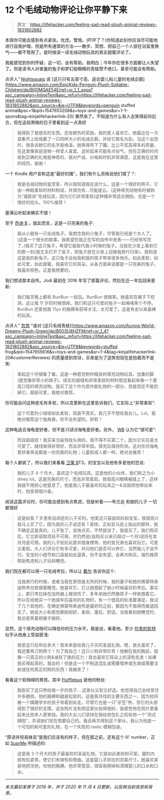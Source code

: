 # 12 个毛绒动物评论让你平静下来

> 原文：<https://lifehacker.com/feeling-sad-read-plush-animal-reviews-1831802882>

本周你可能会感到有点紧张。忧虑。警惕。(吓坏了？)你知道此刻你应该尽可能地进行自我护理，但是所有通常的方法——散步、冥想、把自己一个人锁在浴室里换气——都不管用了。是时候读一读毛绒动物玩具的真实甜蜜评论了。

我能感觉到你的怀疑，这一切，会有帮助。我明白；今年你在很多方面都让人失望了。但是读书人对害羞的兔子和梦幻般眼睛的青蛙赞不绝口。甚至可能会有帮助。

点评人“ [Nightsquats](https://www.amazon.com/gp/customer-reviews/REED8QUHGH3JU/ref=cm_cr_dp_d_rvw_ttl?ASIN=B00MQAE54E&asc_campaign=InlineText&asc_refurl=https://lifehacker.com/feeling-sad-read-plush-animal-reviews-1831802882&asc_source=&ie=UTF8&tag=kinjalifehackerlink-20) 说 [这只只有五英寸高、适合婴儿和儿童的毛绒企鹅](https://www.amazon.com/EpicKids-Penguin-Plush-Suitable-Children/dp/B00MQAE54E/ref=sr_1_1_sspa?asc_campaign=InlineText&asc_refurl=https://lifehacker.com/feeling-sad-read-plush-animal-reviews-1831802882&asc_source=&ie=UTF8&keywords=penguin stuffed animal&psc=1&qid=1547653208&s=toys-and-games&sr=1-1-spons&tag=kinjalifehackerlink-20) 果然来了。不知道为什么有人会笑得前仰后合，但在这段黑暗的日子里看到这一点真好

> 我得到了我想买的东西，还有额外的奖励，我的爱人喜欢它。她最近在一次县集市上给我赢了一只同样大小的毛绒企鹅，并给它取名为彭。当这个出现时，我告诉她它的名字是格温，她笑得弯下了腰。比公平奖高得多的质量，在这里像家庭宠物一样受人喜爱。这听起来可能有点俗气，但在正确的时间收到正确的礼物是神奇的，我对产品、价格和时机非常满意，这是我在这里的经历。谢谢！

一个 Kindle 用户宣称这是“最好的猪”，我们有什么资格说他们错了？:

> 我是毛绒动物的鉴赏家，所以我知道我在说什么，这是一个很好的例子。它由一种超柔软的材料制成，并填充有...可能是云。(这种填充动物有时被称为“凝胶状”毛绒玩具，因为它们非常柔软)这种猪非常适合拥抱，也是一个很好的枕头。100%推荐！

塞满云听起来确实不错！

至于 [乔迪 B](https://www.amazon.com/gp/customer-reviews/R267QFSBE4UAMB/ref=cm_cr_dp_d_rvw_ttl?ASIN=B00163U4LK&asc_campaign=InlineText&asc_refurl=https://lifehacker.com/feeling-sad-read-plush-animal-reviews-1831802882&asc_source=&ie=UTF8&tag=kinjalifehackerlink-20) 。就此而言，这是一只完美的兔子:

> 我从小就有一只毛绒兔子。我想念我的小兔子，尽管我已经是个大人了。(这是一个很长的故事，我希望在我正在写的自传中发表——已经快写完了。)我买了这只兔子，希望它能取代我小时候的兔子。当我在沙发上看到它的那一刻(我丈夫打开了盒子，把兔子放在沙发上迎接我旅行归来)，我知道这是我的新兔子。这只兔子会给我和我的孩子带来很多快乐。如此柔软，如此可爱，如此甜蜜，我喜欢它的耳朵。从各方面来说都是一只完美的兔子。我喜欢棕色。正是我想要的。

我们想读那本自传。Jodi 最初在 2016 年写了那篇评论，然后在近一年后回来更新:

> 我们每天晚上都和 BunBun 一起玩。BunBun 很搞笑。她喜欢在被子下挖洞，这让我 11 岁的时候很痒。我们和这只可爱的兔子一起咯咯笑个不停。BunBun 还爱拍我 11yo 的胳膊来获得关注，太可爱了。这是有史以来最棒的玩具。

点评人" [忽悠](https://www.amazon.com/gp/customer-reviews/R1UJD15KFHJ1NN/ref=cm_cr_dp_d_rvw_ttl?ASIN=B003U8HZFM&asc_campaign=InlineText&asc_refurl=https://lifehacker.com/feeling-sad-read-plush-animal-reviews-1831802882&asc_source=&ie=UTF8&tag=kinjalifehackerlink-20) "谁对 [这只毛绒青蛙](https://www.amazon.com/Aurora-World-Dreamy-Plush-Green/dp/B003U8HZFM/ref=sr_1_4?asc_campaign=InlineText&asc_refurl=https://lifehacker.com/feeling-sad-read-plush-animal-reviews-1831802882&asc_source=&ie=UTF8&keywords=stuffed frog&qid=1547655616&s=toys-and-games&sr=1-4&tag=kinjalifehackerlink-20#customerReviews) 的质量感到惊讶，买来是为了逗笑但现在是抱着而不是笑:

> 拿起这个仔细看了看。这是一种感觉制作精良的填充动物玩具。加重的脚(感觉像非常小的珠子)、结实的接缝和非常柔软的材料使这看起来像一个更高口径的填充动物。我买了这个作为恶作剧礼物的一部分，但是现在不能扔掉它。超级可爱，我绝对推荐。

你可能会问这种皮毛有多软，所以克里斯在这里告诉我们，它实际上“非常柔软”:

> 这个可爱的小绒球如此柔软，简直不真实。我几乎不想给我女儿。Lol。我绝对推荐这个独角兽。你不会失望的。好软！

这种龟适合海龟爱好者，但不是*只适合*海龟爱好者。另外， [WB](https://www.amazon.com/gp/customer-reviews/RY9VBDX0J3YQ3/ref=cm_cr_getr_d_rvw_ttl?ASIN=B01J7YEY38&asc_campaign=InlineText&asc_refurl=https://lifehacker.com/feeling-sad-read-plush-animal-reviews-1831802882&asc_source=&ie=UTF8&tag=kinjalifehackerlink-20) 认为它“很可爱”:

> 而且超级软！我买来当装饰枕头用的。我不得不买第二个，因为它实在是太可爱了。缝线做得非常好，而且非常牢固，填充后保持形状。这对任何海龟爱好者来说都是一份完美的礼物；儿童和成人都一样。绝对会推荐！

每个人都疯了，所以我们来看看 [卫莱 B](https://www.amazon.com/gp/customer-reviews/RFKJNYED5RQ65/ref=cm_cr_getr_d_rvw_ttl?ASIN=B07N369ZCR&asc_campaign=InlineText&asc_refurl=https://lifehacker.com/feeling-sad-read-plush-animal-reviews-1831802882&asc_source=&ie=UTF8&tag=kinjalifehackerlink-20)T3。的宝宝以及他有多爱他的恐龙:

> 我的儿子 4 个月大，喜欢这个毛绒玩具。这是他的小伙伴，我们称之为小 diney lol。这是完美的尺寸，而且非常柔软。我很高兴眼睛被缝上了，这样我就不用担心他窒息了。他是我儿子最喜欢的玩具之一&当我把他带出来时，他变得很兴奋。

阅读这篇评论时，你可能会感到有点焦虑，但是听着——布兰达 和她的儿子
一切都很好

> 这是给我 7 岁患有自闭症的儿子买的。他爱这只袋鼠妈妈和宝宝。我很高兴我马上买了它，因为我的儿子说还有 1 英镑，正如亚马逊上指出的那样，我不确定这是真的。儿子急了，说快点买，不然就没了，我就买了。我们购买后，它立即读取项目不可用，并仍然说(自购买以来已超过一个月)说将在本月月底可用。我的儿子到处玩耍并随身携带。他的堂兄弟也喜欢玩它。可爱又柔软。大人们评论它有多可爱，并问他们是否可以养它，当然我儿子说不行。宝宝的小细节和口袋是如此逼真，你不会失望。会再次购买。强烈推荐帮助焦虑和儿子玩和睡觉。

我们现在都可以用一只毛绒考拉，所以让 [戴尔](https://www.amazon.com/gp/customer-reviews/R1GXB95T7E0TLC/ref=cm_cr_dp_d_rvw_ttl?ASIN=B07JR39NM9&asc_campaign=InlineText&asc_refurl=https://lifehacker.com/feeling-sad-read-plush-animal-reviews-1831802882&asc_source=&ie=UTF8&tag=kinjalifehackerlink-20) 告诉你这个:

> 当我旅行的时候，或者当我在家但是太热的时候，我的妻子和她的佛蒙特泰迪熊考拉依偎着睡觉。她喜欢它，它让她想起了她小时候喜欢的考拉。事实上，那只考拉掉在加热器上被烧伤了，多年来她仍然像孩子一样依偎着它。所以在给她买一个她成年后喜欢的礼物时，有一个很高的标准要满足。我试了几个其他的，在确定佛蒙特泰迪熊是最好的之前，都因为不值得而被退回去了。她说大小和感觉都刚刚好，柔软、蓬松、舒适。当我看到她睡觉时，我总是笑着把被子掖好。

显然，这个填充动物可以降低你的压力水平。我是说，看着他。至少 [珍贵的凯特](https://www.amazon.com/gp/customer-reviews/R2ZEI7GI2P1QAX/ref=cm_cr_dp_d_rvw_ttl?ASIN=B0799QVJBN&asc_campaign=InlineText&asc_refurl=https://lifehacker.com/feeling-sad-read-plush-animal-reviews-1831802882&asc_source=&ie=UTF8&tag=kinjalifehackerlink-20) 似乎从他身上受益匪浅:

> 我爱这只拉布拉多犬！我本来是给我儿子买的圣诞礼物。嗯，我太喜欢了，我还要再订购两个！为了我自己！这只小狗非常珍贵！他躺在我的胸前，就像一只真正的小狗&减轻了我的压力！我也喜欢它耳朵上的深色毛发！如果我买得起真的，我会的！但是这一个不制造混乱或需要喂养或生病或需要注射或任何真正的狗的东西！我被卖了！

看看这个软绵绵的男孩，其中 [Flufflebug](https://www.amazon.com/gp/customer-reviews/R222P634VAZ8RW/ref=cm_cr_getr_d_rvw_ttl?ASIN=B00HV3XI5I&asc_campaign=InlineText&asc_refurl=https://lifehacker.com/feeling-sad-read-plush-animal-reviews-1831802882&asc_source=&ie=UTF8&tag=kinjalifehackerlink-20) 是他的粉丝:

> 我刚买了这只熊给我一岁的孩子....这家伙又软又好造。他觉得自己会经受住许多磨损。他的胳膊和腿是松软的，这是我寻找的主要东西之一，因为他将被一个蹒跚学步的孩子带着到处走。尽管它也是一只“牙签”熊，但它的头部得到了很好的支撑。这张照片没有把这家伙拍得很好。我感觉他在照片里看起来比他本人更笨拙。我的大女儿们坚持在我给他包扎之前给他一个“测试拥抱”，并说她们现在想要自己的。我会再次得到这个家伙，我认为他是一个可怕的和可爱的礼物，在一个失败的 tastic 模糊包装。

“原谅并轻易抹去”是我们应该有的样子，但在那之前，还有这个 lil' number，正如 [SuprMe](https://www.amazon.com/gp/customer-reviews/R13FBNOF7354FK/ref=cm_cr_dp_d_rvw_ttl?ASIN=B074V2GGMP&asc_campaign=InlineText&asc_refurl=https://lifehacker.com/feeling-sad-read-plush-animal-reviews-1831802882&asc_source=&ie=UTF8&tag=kinjalifehackerlink-20) 所描述的:

> 这是我 3 个月大的孩子最喜欢的圣诞礼物。它是如此柔软和可爱。腿的内部有松紧带，使它们有弹性和卷曲。这是婴儿手抓拉的完美尺寸。她喜欢紧紧地抓住他，咬他的胳膊。他非常宽容，很容易擦掉和清理婴儿的口水和口水。

* * *

*本文最初发表于 2019 年，并于 2020 年 11 月 4 日更新，以反映当前信息和背景。*